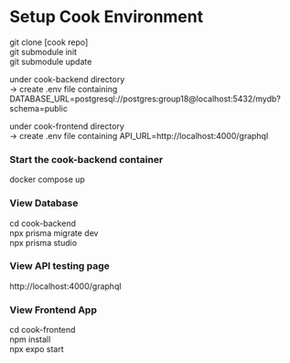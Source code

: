 # Setup Cook Environment
git clone [cook repo]<br/>
git submodule init<br/>
git submodule update<br/>

under cook-backend directory<br/>
-> create .env file containing DATABASE_URL=postgresql://postgres:group18@localhost:5432/mydb?schema=public

under cook-frontend directory<br/>
-> create .env file containing API_URL=http://localhost:4000/graphql

### Start the cook-backend container
docker compose up 

### View Database
cd cook-backend  
npx prisma migrate dev <br/>
npx prisma studio

### View API testing page
http://localhost:4000/graphql

### View Frontend App
cd cook-frontend  
npm install  
npx expo start



